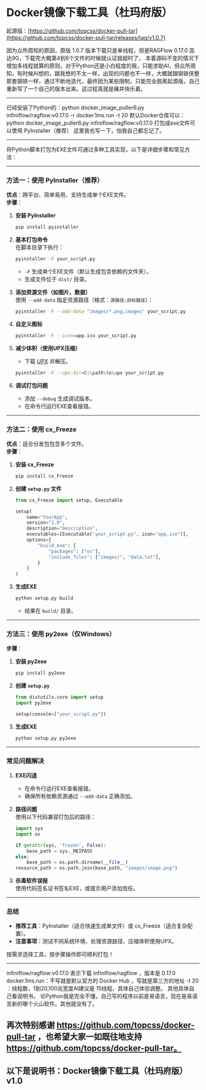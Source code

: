 # Docker镜像下载工具（杜玛府版）

起源版：[https://github.com/topcss/docker-pull-tar](https://github.com/topcss/docker-pull-tar/releases/tag/v1.0.7)

因为众所周知的原因，原版 1.0.7 版本下载只是单线程，但是RAGFlow 0.17.0 高达9G，下载完大概第4到6个文件的时候就认证就超时了， 本着源码不变的情况下增加多线程就算的原则，对于Python还是小白程度的我，只能求助AI，但众所周知，有时候AI想的，跟我想的不太一样，出现的问题也不一样，大概就跟钢铁侠整那套钢铁一样，通过不断地迭代，最终因为某些限制，只能完全脱离起源版，自己重新写了一个自己的版本出来。这过程真就是痛并快乐着。

---------------------------------------------------------------------------------------

已经安装了Python的：python docker_image_puller6.py infiniflow/ragflow:v0.17.0 -r docker.1ms.run -t 20
默认Docker仓库可以：python docker_image_puller6.py infiniflow/ragflow:v0.17.0
打包成exe文件可以使用 PyInstaller（推荐）
这里我也写一下，怕我自己都忘记了。

---------------------------------------------------------------------------------------

将Python脚本打包为EXE文件可通过多种工具实现，以下是详细步骤和常见方法：

---

### **方法一：使用 PyInstaller（推荐）**
**优点**：跨平台、简单易用、支持生成单个EXE文件。  
**步骤**：

1. **安装 PyInstaller**  
   ```bash
   pip install pyinstaller
   ```

2. **基本打包命令**  
   在脚本目录下执行：
   ```bash
   pyinstaller -F your_script.py
   ```
   - `-F` 生成单个EXE文件（默认生成包含依赖的文件夹）。
   - 生成文件位于 `dist/` 目录。

3. **添加资源文件（如图片、数据）**  
   使用 `--add-data` 指定资源路径（格式：`源路径;目标路径`）：
   ```bash
   pyinstaller -F --add-data "images/*.png;images" your_script.py
   ```

4. **自定义图标**  
   ```bash
   pyinstaller -F --icon=app.ico your_script.py
   ```

5. **减少体积（使用UPX压缩）**  
   - 下载 [UPX](https://upx.github.io/) 并解压。
   ```bash
   pyinstaller -F --upx-dir=C:\path\to\upx your_script.py
   ```

6. **调试打包问题**  
   - 添加 `--debug` 生成调试版本。
   - 在命令行运行EXE查看报错。

---

### **方法二：使用 cx_Freeze**
**优点**：适合分发包包含多个文件。  
**步骤**：

1. **安装 cx_Freeze**  
   ```bash
   pip install cx_Freeze
   ```

2. **创建 `setup.py` 文件**  
   ```python
   from cx_Freeze import setup, Executable

   setup(
       name="YourApp",
       version="1.0",
       description="Description",
       executables=[Executable("your_script.py", icon="app.ico")],
       options={
           "build_exe": {
               "packages": ["os"],
               "include_files": ["images/", "data.txt"],
           }
       }
   )
   ```

3. **生成EXE**  
   ```bash
   python setup.py build
   ```
   - 结果在 `build/` 目录。

---

### **方法三：使用 py2exe（仅Windows）**
**步骤**：

1. **安装 py2exe**  
   ```bash
   pip install py2exe
   ```

2. **创建 `setup.py`**  
   ```python
   from distutils.core import setup
   import py2exe

   setup(console=["your_script.py"])
   ```

3. **生成EXE**  
   ```bash
   python setup.py py2exe
   ```

---

### **常见问题解决**
1. **EXE闪退**  
   - 在命令行运行EXE查看报错。
   - 确保所有依赖资源通过 `--add-data` 正确添加。

2. **路径问题**  
   使用以下代码兼容打包后的路径：
   ```python
   import sys
   import os

   if getattr(sys, 'frozen', False):
       base_path = sys._MEIPASS
   else:
       base_path = os.path.dirname(__file__)
   resource_path = os.path.join(base_path, "images/image.png")
   ```

3. **杀毒软件误报**  
   使用代码签名证书签名EXE，或提示用户添加信任。

---

### **总结**
- **推荐工具**：PyInstaller（适合快速生成单文件）或 cx_Freeze（适合复杂配置）。
- **注意事项**：测试不同系统环境、处理资源路径、压缩体积使用UPX。

按需求选择工具，按步骤操作即可顺利打包！

---------------------------------------------------------------------------------------
infiniflow/ragflow:v0.17.0 表示下载 infiniflow/ragflow ，版本是 0.17.0
docker.1ms.run：不写就是默认官方的 Docker Hub ，写就是第三方的地址
-t 20 ：线程数，1到20,100兆宽度AI建议是 15线程，具体自己体验调整。
其他具体自己看说明书。
论Python我是完全不懂，自己写的程序以前是易语言，现在是易语言新的哪个火山软件。其他就没有了。

再次特别感谢 https://github.com/topcss/docker-pull-tar ，也希望大家一如既往地支持 https://github.com/topcss/docker-pull-tar。
---------------------------------------------------------------------------------------
以下是说明书：Docker镜像下载工具（杜玛府版）v1.0
---------------------------------------------------------------------------------------
